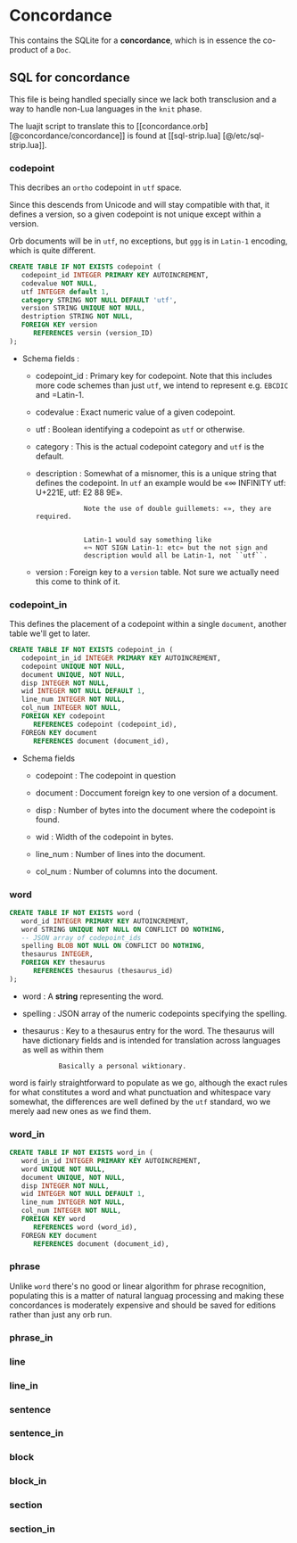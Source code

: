 # Concordance

  This contains the SQLite for a **concordance**, which is in essence the
co-product of a ``Doc``.

## SQL for concordance

This file is being handled specially since we lack both transclusion and a way
to handle non-Lua languages in the ``knit`` phase.


The luajit script to translate this to [[concordance.orb]
[@concordance/concordance]] is found at [[sql-strip.lua]
[@/etc/sql-strip.lua]].

### codepoint

This decribes an ``ortho`` codepoint in ``utf`` space.


Since this descends from Unicode and will stay compatible with that,
it defines a version, so a given codepoint is not unique except within a
version.


Orb documents will be in ``utf``, no exceptions, but ``ggg`` is in ``Latin-1``
encoding, which is quite different.

```sql
CREATE TABLE IF NOT EXISTS codepoint (
   codepoint_id INTEGER PRIMARY KEY AUTOINCREMENT,
   codevalue NOT NULL,
   utf INTEGER default 1,
   category STRING NOT NULL DEFAULT 'utf',
   version STRING UNIQUE NOT NULL,
   destription STRING NOT NULL,
   FOREIGN KEY version
      REFERENCES versin (version_ID)
);
```

- Schema fields :


   - codepoint_id :  Primary key for codepoint.
                     Note that this includes more code schemes than just
                     ``utf``, we intend to represent e.g. ``EBCDIC`` and =Latin-1.


   - codevalue    :  Exact numeric value of a given codepoint.


   - utf          :  Boolean identifying a codepoint as ``utf`` or otherwise.


   - category     :  This is the actual codepoint category and ``utf`` is the
                     default.


   - description  :  Somewhat of a misnomer, this is a unique string that
                     defines the codepoint.  In ``utf`` an example would be
                     «∞ INFINITY utf: U+221E, utf: E2 88 9E».


                     Note the use of double guillemets: «», they are required.


                     Latin-1 would say something like
                     «¬ NOT SIGN Latin-1: etc» but the not sign and
                     description would all be Latin-1, not ``utf``.


   - version      :  Foreign key to a ``version`` table. Not sure we actually
                     need this come to think of it.


### codepoint_in

This defines the placement of a codepoint within a single ``document``, another
table we'll get to later.

```sql
CREATE TABLE IF NOT EXISTS codepoint_in (
   codepoint_in_id INTEGER PRIMARY KEY AUTOINCREMENT,
   codepoint UNIQUE NOT NULL,
   document UNIQUE, NOT NULL,
   disp INTEGER NOT NULL,
   wid INTEGER NOT NULL DEFAULT 1,
   line_num INTEGER NOT NULL,
   col_num INTEGER NOT NULL,
   FOREIGN KEY codepoint
      REFERENCES codepoint (codepoint_id),
   FOREGN KEY document
      REFERENCES document (document_id),
```

- Schema fields


   - codepoint :  The codepoint in question


   - document  :  Doccument foreign key to one version of a document.


   - disp      :  Number of bytes into the document where the codepoint is
                  found.


   - wid       :  Width of the codepoint in bytes.


   - line_num  :  Number of lines into the document.


   - col_num   :  Number of columns into the document.


### word

```sql
CREATE TABLE IF NOT EXISTS word (
   word_id INTEGER PRIMARY KEY AUTOINCREMENT,
   word STRING UNIQUE NOT NULL ON CONFLICT DO NOTHING,
   -- JSON array of codepoint_ids
   spelling BLOB NOT NULL ON CONFLICT DO NOTHING,
   thesaurus INTEGER,
   FOREIGN KEY thesaurus
      REFERENCES thesaurus (thesaurus_id)
);
```

   - word : A **string** representing the word.


   - spelling : JSON array of the numeric codepoints specifying the spelling.


   - thesaurus :  Key to a thesaurus entry for the word.
                  The thesaurus will have dictionary fields and is intended
                  for translation across languages as well as within them


                  Basically a personal wiktionary.


word is fairly straightforward to populate as we go, although the exact
rules for what constitutes a word and what punctuation and whitespace vary
somewhat, the differences are well defined by the ``utf`` standard, wo we merely
 aad new ones as we find them.


### word_in

```sql
CREATE TABLE IF NOT EXISTS word_in (
   word_in_id INTEGER PRIMARY KEY AUTOINCREMENT,
   word UNIQUE NOT NULL,
   document UNIQUE, NOT NULL,
   disp INTEGER NOT NULL,
   wid INTEGER NOT NULL DEFAULT 1,
   line_num INTEGER NOT NULL,
   col_num INTEGER NOT NULL,
   FOREIGN KEY word
      REFERENCES word (word_id),
   FOREGN KEY document
      REFERENCES document (document_id),
```
### phrase

Unlike ``word`` there's no good or linear algorithm for phrase recognition,
populating this is a matter of natural languag processing and making these
concordances is moderately expensive and should be saved for editions rather
than just any orb run.


### phrase_in


### line

### line_in

### sentence

### sentence_in


### block


### block_in

### section

### section_in

